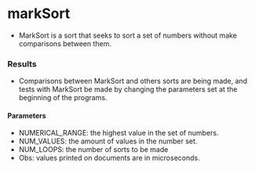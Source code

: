 # markSort
- MarkSort is a sort that seeks to sort a set of numbers without make comparisons between them.
### Results
- Comparisons between MarkSort and others sorts are being made, and tests with MarkSort be made by changing the parameters set at the beginning of the programs.

#### Parameters
- NUMERICAL_RANGE: the highest value in the set of numbers.
- NUM_VALUES: the amount of values in the number set.
- NUM_LOOPS: the number of sorts to be made
- Obs: values printed on documents are in microseconds.
